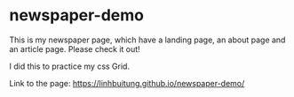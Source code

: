 # newspaper-demo

This is my newspaper page, which have a landing page, an about page and an article page. Please check it out!

I did this to practice my css Grid.

Link to the page: https://linhbuitung.github.io/newspaper-demo/

